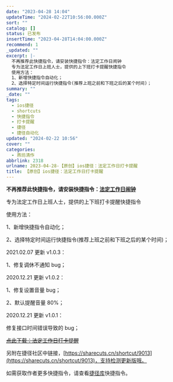 ```yaml
---
date: "2023-04-28 14:04"
updateTime: "2024-02-22T10:56:00.000Z"
sort: ""
catalog: []
status: 已发布
insertTime: "2023-04-28T14:04:00.000Z"
recommend: 1
_updated: ""
excerpt: |-
  不再推荐此快捷指令，请安装快捷指令：法定工作日闹钟
  专为法定工作日上班人士，提供的上下班打卡提醒快捷指令
  使用方法：
  1、新增快捷指令自动化；
  2、选择特定时间运行快捷指令(推荐上班之前和下班之后的某个时间)；
summary: ""
_date: ""
tags:
  - ios捷径
  - shortcuts
  - 快捷指令
  - 打卡提醒
  - 捷径
  - 捷径自动化
updated: "2024-02-22 10:56"
cover: ""
categories:
  - 燕坊清作
abbrlink: 2318
urlname: 2023-04-28-【原创】ios捷径：法定工作日打卡提醒
title: 【原创】ios捷径：法定工作日打卡提醒
---
```


**不再推荐此快捷指令，请安装快捷指令：**[**法定工作日闹钟**](https://www.icloud.com/shortcuts/c26facff83c6474288b4ec3d20610e88)

专为法定工作日上班人士，提供的上下班打卡提醒快捷指令

使用方法：

1、新增快捷指令自动化；

2、选择特定时间运行快捷指令(推荐上班之前和下班之后的某个时间)；

2021.02.07 更新 v1.0.3：

1、修复调休不通知 bug；

2020.12.21 更新 v1.0.2：

1、修复设置音量 bug；

2、默认提醒音量 80%；

2020.12.21 更新 v1.0.1：

修复接口时间错误导致的 bug；

[~~点此下载：法定工作日打卡提醒~~](https://www.icloud.com/shortcuts/5d9022df4d014807914567f41bfc917e)

另附在捷径社区中链接，[https://sharecuts.cn/shortcut/9013](https://sharecuts.cn/shortcut/9013)，支持检测更新版哦。

如需获取作者更多快捷指令，请查看[捷径库](https://www.bmqy.net/2342.html)快捷指令。
